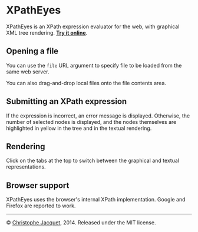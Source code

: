 XPathEyes
=========

XPathEyes is an XPath expression evaluator for the web, with graphical XML tree rendering.
**[Try it online](http://htmlpreview.github.io/?https://github.com/ChristopheJacquet/XPathEyes/blob/master/XPathEyes.html)**.

## Opening a file

You can use the `file` URL argument to specify file to be loaded from the same web server.

You can also drag-and-drop local files onto the file contents area.


## Submitting an XPath expression

If the expression is incorrect, an error message is displayed. Otherwise, the number of selected nodes is displayed, and the nodes themselves are highlighted in yellow in the tree and in the textual rendering.


## Rendering

Click on the tabs at the top to switch between the graphical and textual representations.


## Browser support

XPathEyes uses the browser's internal XPath implementation. Google and Firefox are reported to work.

--------

© [Christophe Jacquet](http://www.jacquet80.eu/), 2014. Released under the MIT license.